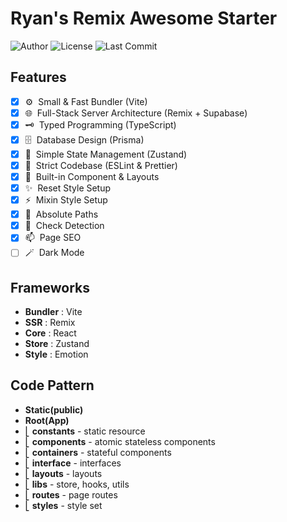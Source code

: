 # Ryan's Remix Awesome Starter

![Author](https://img.shields.io/badge/Author-ryan-orange.svg)
![License](https://img.shields.io/badge/License-MIT-blue.svg)
![Last Commit](https://img.shields.io/github/last-commit/ryan-ahn/npm-remix-starter)

## Features
- [x] ⚙️&nbsp;&nbsp;Small & Fast Bundler (Vite)
- [x] 🌐&nbsp;&nbsp;Full-Stack Server Architecture (Remix + Supabase)
- [x] 🗝️&nbsp;&nbsp;Typed Programming (TypeScript)
- [x] 🗄️&nbsp;&nbsp;Database Design (Prisma)
- [x] 🕋&nbsp;&nbsp;Simple State Management (Zustand)
- [x] 📙&nbsp;&nbsp;Strict Codebase (ESLint & Prettier)
- [x] 🧵&nbsp;&nbsp;Built-in Component & Layouts
- [x] ✨&nbsp;&nbsp;Reset Style Setup
- [x] ⚡️&nbsp;&nbsp;Mixin Style Setup
- [x] 📍&nbsp;&nbsp;Absolute Paths
- [x] 📱&nbsp;&nbsp;Check Detection
- [x] 📫&nbsp;&nbsp;Page SEO
- [ ] 🪄&nbsp;&nbsp;Dark Mode

## Frameworks
- **Bundler** : Vite
- **SSR** : Remix
- **Core** : React
- **Store** : Zustand
- **Style** : Emotion

## Code Pattern
- **Static(public)**
- **Root(App)** <br/>
- ⎣&nbsp;**constants** - static resource <br/>
- ⎣&nbsp;**components** - atomic stateless components <br/>
- ⎣&nbsp;**containers** - stateful components <br/>
- ⎣&nbsp;**interface** - interfaces <br/>
- ⎣&nbsp;**layouts** - layouts <br/>
- ⎣&nbsp;**libs** - store, hooks, utils<br/>
- ⎣&nbsp;**routes** - page routes<br/>
- ⎣&nbsp;**styles** - style set<br/>
